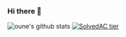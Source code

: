 ### Hi there 👋

![oune's github stats](https://github-readme-stats.vercel.app/api?username=oune&show_icons=true&&theme=dark)
[![SolvedAC tier](http://mazassumnida.wtf/api/v2/generate_badge?boj=oune)](https://solved.ac/oune)

<!--**oune/oune** is a ✨ _special_ ✨ repository because its `README.md` (this file) appears on your GitHub profile.
